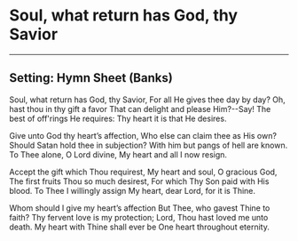 # Soul, what return has God, thy Savior

***

## Setting: Hymn Sheet (Banks)

Soul, what return has God, thy Savior,
For all He gives thee day by day?
Oh, hast thou in thy gift a favor
That can delight and please Him?--Say!
The best of off'rings He requires:
Thy heart it is that He desires.

Give unto God thy heart’s affection,
Who else can claim thee as His own?
Should Satan hold thee in subjection?
With him but pangs of hell are known.
To Thee alone, O Lord divine,
My heart and all I now resign.

Accept the gift which Thou requirest,
My heart and soul, O gracious God,
The first fruits Thou so much desirest,
For which Thy Son paid with His blood.
To Thee I willingly assign
My heart, dear Lord, for it is Thine.

Whom should I give my heart’s affection
But Thee, who gavest Thine to faith?
Thy fervent love is my protection;
Lord, Thou hast loved me unto death.
My heart with Thine shall ever be
One heart throughout eternity.